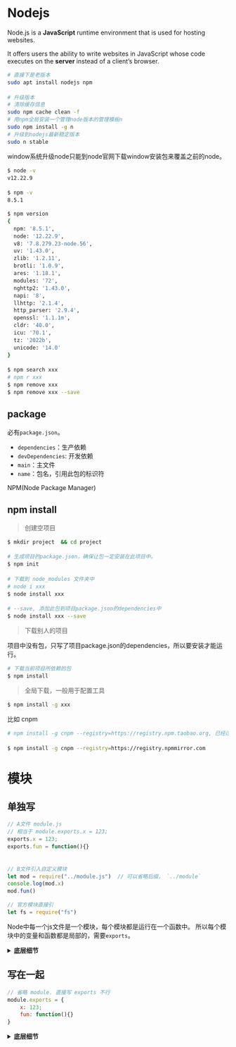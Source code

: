 # Nodejs
Node.js is a **JavaScript** runtime environment that is used for hosting websites. 

It offers users the ability to write websites in JavaScript whose code executes on the **server** instead of a client’s browser.


```bash
# 直接下是老版本
sudo apt install nodejs npm

# 升级版本
# 清除缓存信息
sudo npm cache clean -f
# 用npm全局安装一个管理node版本的管理模板n
sudo npm install -g n
# 升级到nodejs最新稳定版本
sudo n stable
```
window系统升级node只能到node官网下载window安装包来覆盖之前的node。
```bash
$ node -v
v12.22.9

$ npm -v
8.5.1
```
```bash
$ npm version
{
  npm: '8.5.1',
  node: '12.22.9',
  v8: '7.8.279.23-node.56',
  uv: '1.43.0',
  zlib: '1.2.11',
  brotli: '1.0.9',
  ares: '1.18.1',
  modules: '72',
  nghttp2: '1.43.0',
  napi: '8',
  llhttp: '2.1.4',
  http_parser: '2.9.4',
  openssl: '1.1.1m',
  cldr: '40.0',
  icu: '70.1',
  tz: '2022b',
  unicode: '14.0'
}

$ npm search xxx
# npm r xxx
$ npm remove xxx
$ npm remove xxx --save
```
## package

必有`package.json`。
- `dependencies`：生产依赖
- `devDependencies`: 开发依赖
- `main`：主文件
- `name`：包名，引用此包的标识符

NPM(Node Package Manager)
## npm install

> 创建空项目
```bash
$ mkdir project  && cd project

# 生成项目的package.json，确保让包一定安装在此项目中。
$ npm init

# 下载到 node_modules 文件夹中
# node i xxx
$ node install xxx

# --save, 添加此包到项目package.json的dependencies中
$ node install xxx --save
```

> 下载别人的项目

项目中没有包，只写了项目package.json的dependencies，所以要安装才能运行。
```bash
# 下载当前项目所依赖的包
$ npm install
```

> 全局下载，一般用于配置工具

```bash
$ npm install -g xxx
```
比如 cnpm

```bash
# npm install -g cnpm --registry=https://registry.npm.taobao.org, 已经过期

$ npm install -g cnpm --registry=https://registry.npmmirror.com
```
# 模块
## 单独写
```js
// A文件 module.js
// 相当于 module.exports.x = 123;
exports.x = 123;
exports.fun = function(){}


// B文件引入自定义模块
let mod = require("../module.js")  // 可以省略后缀， `../module`
console.log(mod.x)
mod.fun()
```
```js
// 官方模块直接引
let fs = require("fs")
```

Node中每一个js文件是一个模块，每个模块都是运行在一个函数中。
所以每个模块中的变量和函数都是局部的，需要`exports`。

<details>
<summary><strong>底层细节</strong></summary>
<br />


![picture 1](/image/9a471b8595a1efe77161a3676763d359b0bfcdd11cbc9974ea23ab4faedb6d9d.png) 

![picture 3](/image/bd2a7ac1a0309dd8b81d94b6384b94be007ddeeab8d3257129551e621a4086bc.png)  


![picture 2](/image/2284dcbb84396d4e0c23e29ac6f028fb66ebfca7ae7028366d3889542fa480ca.png)  

</details>


## 写在一起
```js
// 省略 module. 直接写 exports 不行
module.exports = {
    x: 123;
    fun: function(){}
}
```


<details>
<summary><strong>底层细节</strong></summary>
<br />



```js
// var obj = {} 也一样
var obj = new Object()
obj.name = "1"
var obj2 = obj
var obj3 = obj

obj.name = "2"
console.log(obj.name, obj2.name)    
// 2 2

obj2.name = "3"
console.log(obj.name, obj2.name)    
// 3 3
```
`obj`变量存的值是对象`{...}`的地址，所以`obj2`复制`obj`的值，也指向那个内存地址。两者修改的都是同一块内存地址。

```js
obj = null
console.log(obj, obj2, obj3)    
// null { name: '3' } { name: '3' }

obj2.name = "4"
console.log(obj, obj2, obj3)    
// null { name: '4' } { name: '4' }

obj2 = {age: 10}
console.log(obj, obj2, obj3)    
null { age: 10 } { name: '4' }
```
`obj=null`只是让变量`obj`不再指向那块内存，而不是释放那块内存，所以`obj2`和`ojb3`还指向那块内存，且依然修改一个别的也变。

同理，`obj2={age: 10}`也是修改`obj2`让其不再指向那块内存。

综上所述，因为`exports`和`module.exports`的关系是`exports = module.exports`，所以直接使用`exports`，就无法修改`module.exports`的值。

</details>

